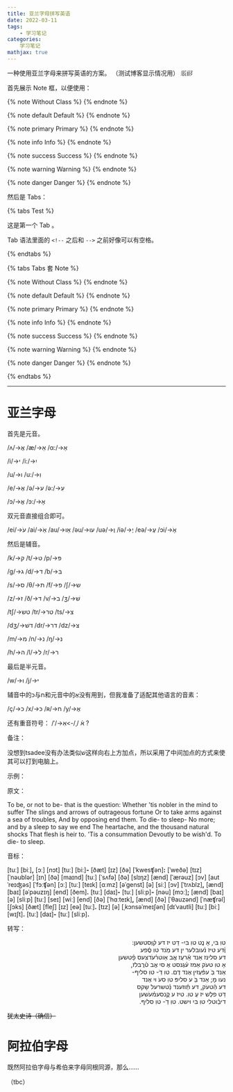 ```yaml
---
title: 亚兰字母拼写英语
date: 2022-03-11
tags:
	- 学习笔记
categories:
	学习笔记
mathjax: true
---
```


一种使用亚兰字母来拼写英语的方案。
（测试博客显示情况用）
𗼇𗟲

<!--more-->

首先展示 Note 框，以便使用：

{% note Without Class %}
{% endnote %}

{% note default Default %}
{% endnote %}

{% note primary Primary %}
{% endnote %}

{% note info Info %}
{% endnote %}

{% note success Success %}
{% endnote %}

{% note warning Warning %}
{% endnote %}

{% note danger Danger %}
{% endnote %}

然后是 Tabs：

{% tabs Test %}
<!-- tab 第一页 @fa fa-heart -->
这是第一个 Tab 。
<!-- endtab -->

<!--tab Page 2-->
Tab 语法里面的 `<!--` 之后和 `-->` 之前好像可以有空格。
<!--endtab-->
{% endtabs %}

{% tabs Tabs 套 Note %}

<!--tab 无 Class-->
{% note Without Class %}
{% endnote %}
<!--endtab-->

<!--tab default-->
{% note default Default %}
{% endnote %}
<!--endtab-->

<!--tab primary-->
{% note primary Primary %}
{% endnote %}
<!--endtab-->

<!--tab info-->
{% note info Info %}
{% endnote %}
<!--endtab-->

<!--tab success-->
{% note success Success %}
{% endnote %}
<!--endtab-->

<!--tab warning-->
{% note warning Warning %}
{% endnote %}
<!--endtab-->

<!--tab danger-->
{% note danger Danger %}
{% endnote %}
<!--endtab-->
{% endtabs %}

----

# 亚兰字母

首先是元音。

/ʌ/->אֲ  /æ/->אֵ  /α:/->אַ

/i/->י  /i:/->יִ

/u/->ו  /u:/->וִ

/e/->אֶ  /ə/->ע  /ə:/->עִ

/ɔ/->אֳ  /ɔ:/->אָ

双元音直接组合即可。

/ei/->עֹ  /ai/->אַֹ  /au/->אַו  /əu/->עו  /uə/->וֶ  /iə/->יֶ  /eə/->עֶ  /ɔi/->אָֹ

然后是辅音。

/k/->ק  /t/->ט  /p/->פּ

/g/->ג  /d/->ד  /b/->בּ

/s/->ס  /θ/->ת  /f/->פ  /ʃ/->ש

/z/->ז  /ð/->דּ  /v/->ב  /ʒ/->שׁ

/tʃ/->טש  /tr/->טר  /ts/->צ

/dʒ/->דשׁ  /dr/->דר  /dz/->צּ

/m/->מ  /n/->נ  /ŋ/->נּ

/h/->ה  /l/->ל  /r/->ר

最后是半元音。

/w/->וּ  /j/->יּ

辅音中的כ与ח和元音中的אֻ没有用到，但我准备了适配其他语言的音素：

/ç/->כ  /x/->כּ  /ʀ/->ח  /y/->אֻ

还有重音符号：
/ˈ/->א֫
/ˌ/->אֽ ?

备注：

没想到tsadee没有办法类似שׁ这样向右上方加点，所以采用了中间加点的方式来使其可以打到电脑上。

示例：

原文：

To be, or not to be- that is the question:
Whether 'tis nobler in the mind to suffer
The slings and arrows of outrageous fortune
Or to take arms against a sea of troubles,
And by opposing end them. To die- to sleep-
No more; and by a sleep to say we end
The heartache, and the thousand natural shocks
That flesh is heir to. 'Tis a consummation
Devoutly to be wish'd. To die- to sleep.

音标：

[tuː] [biː]**,** [ɔː] [nɔt] [tuː] [biː]**-** [ðæt] [ɪz] [ðə] [ˈkwesʧən]**:**
[ˈweðə] [tɪz] [ˈnəublər] [ɪn] [ðə] [maɪnd] [tuː] [ˈsʌfə]
[ðə] [slɪŋz] [ænd] [ˈærəuz] [ɔv] [autˈreɪʤəs] [ˈfɔːʧən]
[ɔː] [tuː] [teɪk] [ɑːmz] [əˈgenst] [ə] [siː] [ɔv] [ˈtrʌblz]**,**
[ænd] [baɪ] [əˈpəuzɪŋ] [end] [ðem]**.** [tuː] [daɪ]**-** [tuː] [sliːp]**-**
[nəu] [mɔː]**;** [ænd] [baɪ] [ə] [sliːp] [tuː] [seɪ] [wiː] [end]
[ðə] [ˈhɑːteɪk]**,** [ænd] [ðə] [ˈθauzənd] [ˈnæʧrəl] [ʃɔks]
[ðæt] [fleʃ] [ɪz] [eə] [tuː]**.** [tɪz] [ə] [ˌkɔnsəˈmeɪʃən]
[dɪˈvautli] [tuː] [biː] [wɪʃt]**.** [tuː] [daɪ]**-** [tuː] [sliːp]**.**

转写：

<p dir="rtl">
טוִ בּיִ, אָ נֳט טוִ בּיִ- דֵּט יז דּע ק֫וֶּסטשען: <br>
וֶּ֫דּע טיז נ֫עובּלער ין דּע מַֹנד טוִ סֲ֫פע <br>
דּע סלינּז אֵנד אֵ֫רעֻז אֳב אַוטר֫עֹדצּעס פָ֫טשען <br>
אָ טוִ טעֹק אַמז ע֫גֶנסט אֶ סיִ אֳב ט֫רֲבּלז, <br>
אֵנּד בַֹּ עפּ֫עֻזיןּ אֶנד דֶּם. טוִ דַֹ- טוִ סליִףּ- <br>
נעו מָ; אֵנד בַֹּ ע סליִפּ טוִ סעֹ וּיִ אֶנד <br>
דּע הַ֫טעֹק, דּע תַ֫וזענד נֵ֫טשרעל שָקס <br>
דֵּט פלֶש יז עֶ טוִ. טיז ע קֳנסעמ֫עֹשען <br>
דיבַ֫וטלי טוִ בּיִ וּישט. טוִ דַֹ- טוִ סליִףּ.
</p>

~~犹太史诗（确信）~~

# 阿拉伯字母

既然阿拉伯字母与希伯来字母同根同源，那么……

（tbc）

